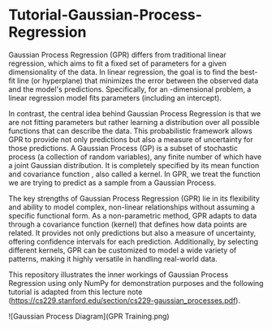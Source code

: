 # Tutorial-Gaussian-Process-Regression
Gaussian Process Regression (GPR) differs from traditional linear regression, which aims to fit a fixed set of parameters for a given dimensionality of the data. In linear regression, the goal is to find the best-fit line (or hyperplane) that minimizes the error between the observed data and the model's predictions. Specifically, for an 
-dimensional problem, a linear regression model fits 
 parameters (including an intercept).

In contrast, the central idea behind Gaussian Process Regression is that we are not fitting parameters but rather learning a distribution over all possible functions that can describe the data. This probabilistic framework allows GPR to provide not only predictions but also a measure of uncertainty for those predictions. A Gaussian Process (GP) is a subset of stochastic process (a collection of random variables), any finite number of which have a joint Gaussian distribution. It is completely specified by its mean function 
 and covariance function 
, also called a kernel. In GPR, we treat the function we are trying to predict as a sample from a Gaussian Process.

The key strengths of Gaussian Process Regression (GPR) lie in its flexibility and ability to model complex, non-linear relationships without assuming a specific functional form. As a non-parametric method, GPR adapts to data through a covariance function (kernel) that defines how data points are related. It provides not only predictions but also a measure of uncertainty, offering confidence intervals for each prediction. Additionally, by selecting different kernels, GPR can be customized to model a wide variety of patterns, making it highly versatile in handling real-world data.

This repository illustrates the inner workings of Gaussian Process Regression using only NumPy for demonstration purposes and the following tutorial is adapted from this lecture note (https://cs229.stanford.edu/section/cs229-gaussian_processes.pdf).

![Gaussian Process Diagram](GPR Training.png)
